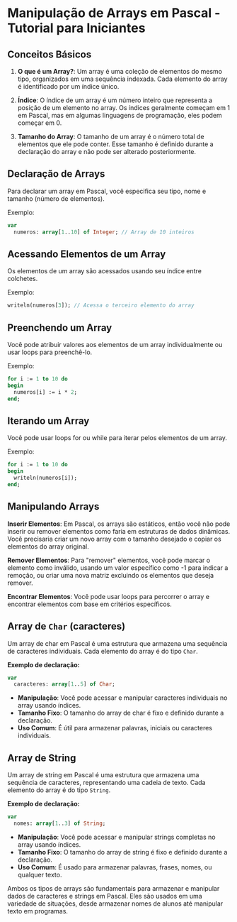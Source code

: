 # Manipulação de Arrays em Pascal - Tutorial para Iniciantes

## Conceitos Básicos

1. **O que é um Array?**: Um array é uma coleção de elementos do mesmo tipo, organizados em uma sequência indexada. Cada elemento do array é identificado por um índice único.

2. **Índice**: O índice de um array é um número inteiro que representa a posição de um elemento no array. Os índices geralmente começam em 1 em Pascal, mas em algumas linguagens de programação, eles podem começar em 0.

3. **Tamanho do Array**: O tamanho de um array é o número total de elementos que ele pode conter. Esse tamanho é definido durante a declaração do array e não pode ser alterado posteriormente.

## Declaração de Arrays

Para declarar um array em Pascal, você especifica seu tipo, nome e tamanho (número de elementos).

Exemplo:
```pascal
var
  numeros: array[1..10] of Integer; // Array de 10 inteiros
```

## Acessando Elementos de um Array

Os elementos de um array são acessados usando seu índice entre colchetes.

Exemplo:

```pascal
writeln(numeros[3]); // Acessa o terceiro elemento do array
```

## Preenchendo um Array

Você pode atribuir valores aos elementos de um array individualmente ou usar loops para preenchê-lo.

Exemplo:

```pascal
for i := 1 to 10 do
begin
  numeros[i] := i * 2;
end;
```

## Iterando um Array

Você pode usar loops for ou while para iterar pelos elementos de um array.

Exemplo:

```pascal
for i := 1 to 10 do
begin
  writeln(numeros[i]);
end;
```
## Manipulando Arrays

**Inserir Elementos**: Em Pascal, os arrays são estáticos, então você não pode inserir ou remover elementos como faria em estruturas de dados dinâmicas. Você precisaria criar um novo array com o tamanho desejado e copiar os elementos do array original.

**Remover Elementos**: Para "remover" elementos, você pode marcar o elemento como inválido, usando um valor específico como -1 para indicar a remoção, ou criar uma nova matriz excluindo os elementos que deseja remover.

**Encontrar Elementos**: Você pode usar loops para percorrer o array e encontrar elementos com base em critérios específicos.


## Array de `Char` (caracteres)

Um array de char em Pascal é uma estrutura que armazena uma sequência de caracteres individuais. Cada elemento do array é do tipo `Char`.

**Exemplo de declaração:**

```pascal
var
  caracteres: array[1..5] of Char;
```

- **Manipulação**: Você pode acessar e manipular caracteres individuais no array usando índices.
- **Tamanho Fixo**: O tamanho do array de char é fixo e definido durante a declaração.
- **Uso Comum**: É útil para armazenar palavras, iniciais ou caracteres individuais.

## Array de String 

Um array de string em Pascal é uma estrutura que armazena uma sequência de caracteres, representando uma cadeia de texto. Cada elemento do array é do tipo `String`.

**Exemplo de declaração:**

```pascal
var
  nomes: array[1..3] of String;
```

- **Manipulação**: Você pode acessar e manipular strings completas no array usando índices.
- **Tamanho Fixo**: O tamanho do array de string é fixo e definido durante a declaração.
- **Uso Comum**: É usado para armazenar palavras, frases, nomes, ou qualquer texto.

Ambos os tipos de arrays são fundamentais para armazenar e manipular dados de caracteres e strings em Pascal. Eles são usados em uma variedade de situações, desde armazenar nomes de alunos até manipular texto em programas.
